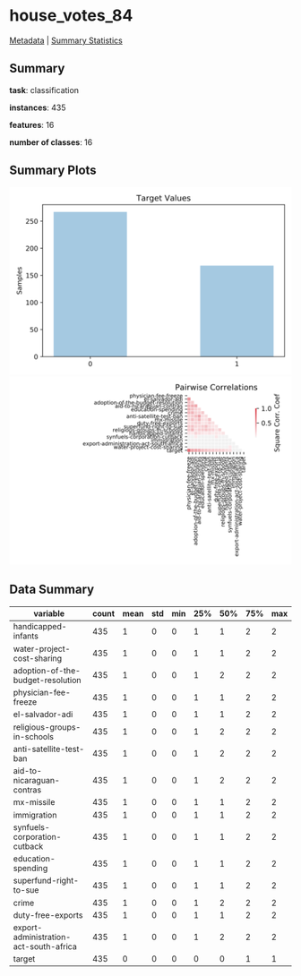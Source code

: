 # house_votes_84

[Metadata](metadata.yaml) | [Summary Statistics](summary_stats.csv)

## Summary

**task**: classification

**instances**: 435

**features**: 16

**number of classes**: 16

## Summary Plots

![Labels](label.svg)
![Corr](corr.svg)

## Data Summary

|	variable	|	count	|	mean	|	std	|	min	|	25%	|	50%	|	75%	|	max|
| --- | --- | --- | --- | --- | --- | --- | --- | --- |
|	handicapped-infants	|	435	|	1	|	0	|	0	|	1	|	1	|	2	|	2
|	water-project-cost-sharing	|	435	|	1	|	0	|	0	|	1	|	1	|	2	|	2
|	adoption-of-the-budget-resolution	|	435	|	1	|	0	|	0	|	1	|	2	|	2	|	2
|	physician-fee-freeze	|	435	|	1	|	0	|	0	|	1	|	1	|	2	|	2
|	el-salvador-adi	|	435	|	1	|	0	|	0	|	1	|	1	|	2	|	2
|	religious-groups-in-schools	|	435	|	1	|	0	|	0	|	1	|	2	|	2	|	2
|	anti-satellite-test-ban	|	435	|	1	|	0	|	0	|	1	|	2	|	2	|	2
|	aid-to-nicaraguan-contras	|	435	|	1	|	0	|	0	|	1	|	2	|	2	|	2
|	mx-missile	|	435	|	1	|	0	|	0	|	1	|	1	|	2	|	2
|	immigration	|	435	|	1	|	0	|	0	|	1	|	1	|	2	|	2
|	synfuels-corporation-cutback	|	435	|	1	|	0	|	0	|	1	|	1	|	2	|	2
|	education-spending	|	435	|	1	|	0	|	0	|	1	|	1	|	2	|	2
|	superfund-right-to-sue	|	435	|	1	|	0	|	0	|	1	|	1	|	2	|	2
|	crime	|	435	|	1	|	0	|	0	|	1	|	2	|	2	|	2
|	duty-free-exports	|	435	|	1	|	0	|	0	|	1	|	1	|	2	|	2
|	export-administration-act-south-africa	|	435	|	1	|	0	|	0	|	1	|	2	|	2	|	2
|	target	|	435	|	0	|	0	|	0	|	0	|	0	|	1	|	1

